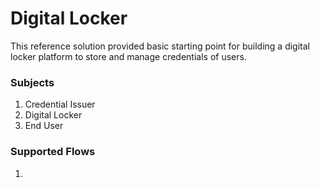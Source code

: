 # Digital Locker

This reference solution provided basic starting point for building a digital locker platform to store and manage credentials of users.

### Subjects

1. Credential Issuer
2. Digital Locker
3. End User

### Supported Flows

1. 

